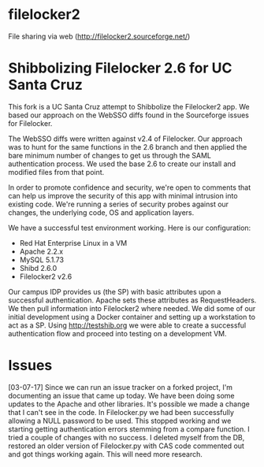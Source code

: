 # filelocker2
File sharing via web (http://filelocker2.sourceforge.net/)
# Shibbolizing Filelocker 2.6 for UC Santa Cruz

This fork is a UC Santa Cruz attempt to Shibbolize the Filelocker2 app. We based our approach on the WebSSO diffs found in the Sourceforge issues for Filelocker. 

The WebSSO diffs were written against v2.4 of Filelocker. Our approach was to hunt for the same functions in the 2.6 branch and then applied the bare minimum number of changes to get us through the SAML authentication process. We used the base 2.6 to create our install and modified files from that point.

In order to promote confidence and security, we're open to comments that can help us improve the security of this app with minimal 
intrusion into existing code. We're running a series of security probes against our changes, the underlying code, OS and application layers.

We have a successful test environment working. Here is our configuration:

- Red Hat Enterprise Linux in a VM
- Apache 2.2.x
- MySQL 5.1.73
- Shibd 2.6.0
- Filelocker2 v2.6

Our campus IDP provides us (the SP) with basic attributes upon a successful authentication. Apache sets these attributes as RequestHeaders. We then pull information into Filelocker2 where needed.
We did some of our initial development using a Docker container and setting up a workstation to act as a SP. 
Using http://testshib.org we were able to create a successful authentication flow and proceed into testing on a development VM.

# Issues
[03-07-17] Since we can run an issue tracker on a forked project, I'm documenting an issue that came up today. We have been doing some updates to the Apache and other libraries. It's possible we made a change that I can't see in the code. In Filelocker.py we had been successfully allowing a NULL password to be used. This stopped working and we starting getting authentication errors stemming from a compare function. I tried a couple of changes with no success. I deleted myself from the DB, restored an older version of Filelocker.py with CAS code commented out and got things working again. This will need more research.
